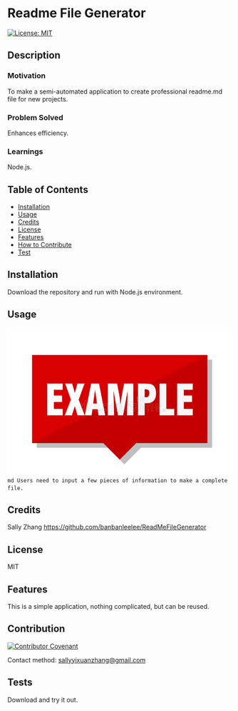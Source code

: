 # Readme File Generator
[![License: MIT](https://img.shields.io/badge/License-MIT-yellow.svg)](https://opensource.org/licenses/MIT)

## Description

### Motivation
To make a semi-automated application to create professional readme.md file for new projects.

### Problem Solved
Enhances efficiency.

### Learnings
Node.js.


## Table of Contents

- [Installation](#installation)
- [Usage](#usage)
- [Credits](#credits)
- [License](#license)
- [Features](#features)
- [How to Contribute](#contribution)
- [Test](#tests)

## Installation

Download the repository and run with Node.js environment.

## Usage
 ![alt text](placeholder.jpg)
    ```md
    Users need to input a few pieces of information to make a complete file.
    ```

## Credits

Sally Zhang
https://github.com/banbanleelee/ReadMeFileGenerator

## License

MIT

## Features

This is a simple application, nothing complicated, but can be reused.

## Contribution

[![Contributor Covenant](https://img.shields.io/badge/Contributor%20Covenant-2.1-4baaaa.svg)](code_of_conduct.md)

Contact method: sallyyixuanzhang@gmail.com

## Tests

Download and try it out.